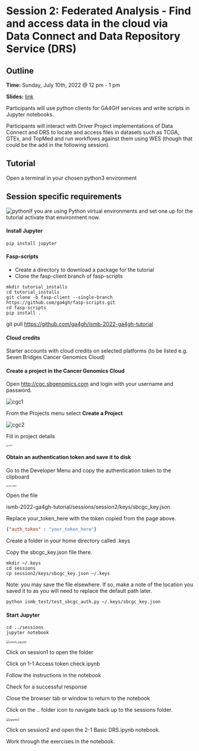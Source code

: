 # Session 2: Federated Analysis - Find and access data in the cloud via Data Connect and Data Repository Service (DRS)

## Outline

**Time:** Sunday, July 10th, 2022 @ 12 pm - 1 pm

**Slides:** [link](https://docs.google.com/presentation/d/1zuw_KVO_TQy91ODBWYmObkc_FTkAK7iy-SETjTY5TkQ)

Participants will use python clients for GA4GH services and write scripts in Jupyter notebooks.

Participants will interact with Driver Project implementations of Data Connect and DRS to locate and access files in datasets such as TCGA, GTEx, and TopMed and run workflows against them using WES (though that could be the add in the following session).

## Tutorial

Open a terminal in your chosen python3 environment

## Session specific requirements

![python](../../supporting/images/python-icon.png)If you are using Python virtual environments and set one up for the tutorial activate that environment now.

#### Install Jupyter

```
pip install jupyter
```

#### Fasp-scripts

- Create a directory to download a package for the tutorial
- Clone the fasp-client branch of fasp-scripts

```
mkdir tutorial_installs
cd tutorial_installs
git clone -b fasp-client --single-branch https://github.com/ga4gh/fasp-scripts.git
cd fasp-scripts
pip install .
```

git pull https://github.com/ga4gh/ismb-2022-ga4gh-tutorial

#### Cloud credits

Starter accounts with cloud credits on selected platforms (to be listed e.g. Seven Bridges Cancer Genomics Cloud)

#### Create a project in the Cancer Genomics Cloud

Open http://cgc.sbgenomics.com and login with your username and password.

![cgc1](../../supporting/images/cgc1.png)

From the Projects menu select **Create a Project**

![cgc2](../../supporting/images/cgc2.png)

Fill in project details

<img src="../../supporting/images/cgc3.png" alt="cgc3" style="zoom: 33%;" />



#### Obtain an authentication token and save it to disk

Go to the Developer Menu and copy the authentication token to the clipboard 

<img src="../../supporting/images/cgc_token.png" alt="cgc_token" style="zoom:33%;" />



Open the file 

ismb-2022-ga4gh-tutorial/sessions/session2/keys/sbcgc_key.json 

Replace your_token_here with the token copied from the page above.

```json
{"auth_token" : "your_token_here"}
```

Create a folder in your home directory called .keys

Copy the sbcgc_key.json file there.

```
mkdir ~/.keys
cd sessions
cp session2/keys/sbcgc_key.json ~/.keys
```

Note: you may save the file elsewhere. If so, make a note of the location you saved it to as you will need to replace the default path later.



```
python ismb_test/test_sbcgc_auth.py ~/.keys/sbcgc_key.json
```



#### Start Jupyter

```
cd ../sessions
jupyter notebook
```

<img src="../../supporting/images/check_jupyter.png" alt="check_jupyter" style="zoom: 50%;" />



Click on session1 to open the folder

Click on 1-1 Access token check.ipynb

Follow the instructions in the notebook

Check for a successful response

Close the browser tab or window to return to the notebook

Click on the .. folder icon to navigate back up to the sessions folder.

<img src="../../supporting/images/jupyter2.png" alt="jupyter2" style="zoom:50%;" />

Click on session2 and open the 2-1 Basic DRS.ipynb notebook.

Work through the exercises in the notebook.
